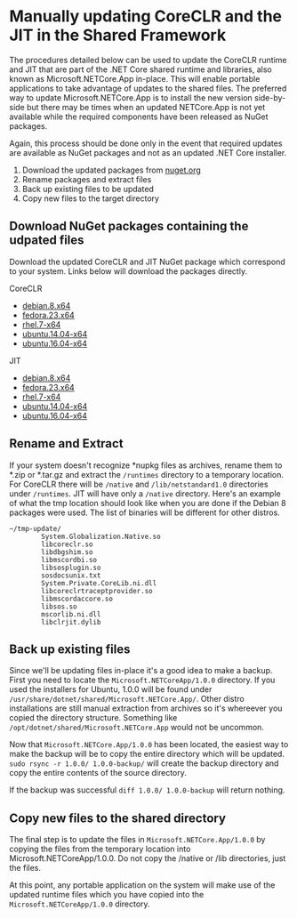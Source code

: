 # Manually updating CoreCLR and the JIT in the Shared Framework #

The procedures detailed below can be used to update the CoreCLR runtime and JIT that are part of the .NET Core shared runtime and libraries, also known as Microsoft.NETCore.App in-place. This will enable portable applications to take advantage of updates to the shared files. The preferred way to update Microsoft.NETCore.App is to install the new version side-by-side but there may be times when an updated NETCore.App is not yet available while the required components have been released as NuGet packages.

Again, this process should be done only in the event that required updates are available as NuGet packages and not as an updated .NET Core installer.

1. Download the updated packages from [nuget.org](https://www.nuget.org)
2. Rename packages and extract files
3. Back up existing files to be updated
4. Copy new files to the target directory

## Download NuGet packages containing the udpated files ##

Download the updated CoreCLR and JIT NuGet package which correspond to your system. Links below will download the packages directly.

CoreCLR

- [debian.8.x64](https://www.nuget.org/api/v2/package/runtime.debian.8-x64.Microsoft.NETCore.Runtime.CoreCLR/1.0.4)
- [fedora.23.x64](https://www.nuget.org/api/v2/package/runtime.fedora.23-x64.Microsoft.NETCore.Runtime.CoreCLR/1.0.4)
- [rhel.7-x64](https://www.nuget.org/api/v2/package/runtime.rhel.7-x64.Microsoft.NETCore.Runtime.CoreCLR/1.0.4)
- [ubuntu.14.04-x64](https://www.nuget.org/api/v2/package/runtime.ubuntu.14.04-x64.Microsoft.NETCore.Runtime.CoreCLR/1.0.4)
- [ubuntu.16.04-x64](https://www.nuget.org/api/v2/package/runtime.ubuntu.16.04-x64.Microsoft.NETCore.Runtime.CoreCLR/1.0.4)

JIT

- [debian.8.x64](https://www.nuget.org/api/v2/package/runtime.debian.8-x64.Microsoft.NETCore.Jit/1.0.4)
- [fedora.23.x64](https://www.nuget.org/api/v2/package/runtime.fedora.23-x64.Microsoft.NETCore.Jit/1.0.4)
- [rhel.7-x64](https://www.nuget.org/api/v2/package/runtime.rhel.7-x64.Microsoft.NETCore.Jit/1.0.4)
- [ubuntu.14.04-x64](https://www.nuget.org/api/v2/package/runtime.ubuntu.14.04-x64.Microsoft.NETCore.Jit/1.0.4)
- [ubuntu.16.04-x64](https://www.nuget.org/api/v2/package/runtime.ubuntu.16.04-x64.Microsoft.NETCore.Jit/1.0.4)

## Rename and Extract ##

If your system doesn't recognize *nupkg files as archives, rename them to *.zip or *.tar.gz and extract the `/runtimes` directory to a temporary location. For CoreCLR there will be `/native` and `/lib/netstandard1.0` directories under `/runtimes`. JIT will have only a `/native` directory. Here's an example of what the tmp location should look like when you are done if the Debian 8 packages were used. The list of binaries will be different for other distros.

```
~/tmp-update/
        System.Globalization.Native.so
        libcoreclr.so
        libdbgshim.so
        libmscordbi.so
        libsosplugin.so
        sosdocsunix.txt
        System.Private.CoreLib.ni.dll
        libcoreclrtraceptprovider.so
        libmscordaccore.so
        libsos.so
        mscorlib.ni.dll
        libclrjit.dylib
```

## Back up existing files ##

Since we'll be updating files in-place it's a good idea to make a backup. First you need to locate the `Microsoft.NETCoreApp/1.0.0` directory. If you used the installers for Ubuntu, 1.0.0 will be found under `/usr/share/dotnet/shared/Microsoft.NETCore.App/`. Other distro installations are still manual extraction from archives so it's whereever you copied the directory structure. Something like `/opt/dotnet/shared/Microsoft.NETCore.App` would not be uncommon.

Now that `Microsoft.NETCore.App/1.0.0` has been located, the easiest way to make the backup will be to copy the entire directory which will be updated. `sudo rsync -r 1.0.0/ 1.0.0-backup/` will create the backup directory and copy the entire contents of the source directory.

If the backup was successful `diff 1.0.0/ 1.0.0-backup` will return nothing.

## Copy new files to the shared directory ##

The final step is to update the files in `Microsoft.NETCore.App/1.0.0` by copying the files from the temporary location into Microsoft.NETCoreApp/1.0.0. Do not copy the /native or /lib directories, just the files.

At this point, any portable application on the system will make use of the updated runtime files which you have copied into the `Microsoft.NETCoreApp/1.0.0` directory.
